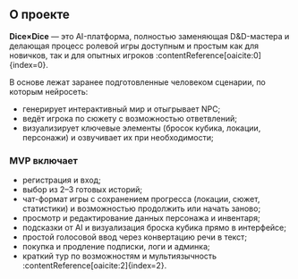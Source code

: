 ## О проекте

**Dice×Dice** — это AI-платформа, полностью заменяющая D&D-мастера и делающая процесс ролевой игры доступным и простым как для новичков, так и для опытных игроков :contentReference[oaicite:0]{index=0}.

В основе лежат заранее подготовленные человеком сценарии, по которым нейросеть:
- генерирует интерактивный мир и отыгрывает NPC;
- ведёт игрока по сюжету с возможностью ответвлений;
- визуализирует ключевые элементы (бросок кубика, локации, персонажи) и озвучивает их при необходимости;

### MVP включает
- регистрация и вход;
- выбор из 2–3 готовых историй;
- чат-формат игры с сохранением прогресса (локации, сюжет, статистики) и возможностью продолжить или начать заново;
- просмотр и редактирование данных персонажа и инвентаря;
- подсказки от AI и визуализация броска кубика прямо в интерфейсе;
- простой голосовой ввод через конвертацию речи в текст;
- покупка и продление подписки, логи и админка;
- краткий тур по возможностям и мультиязычность :contentReference[oaicite:2]{index=2}.

